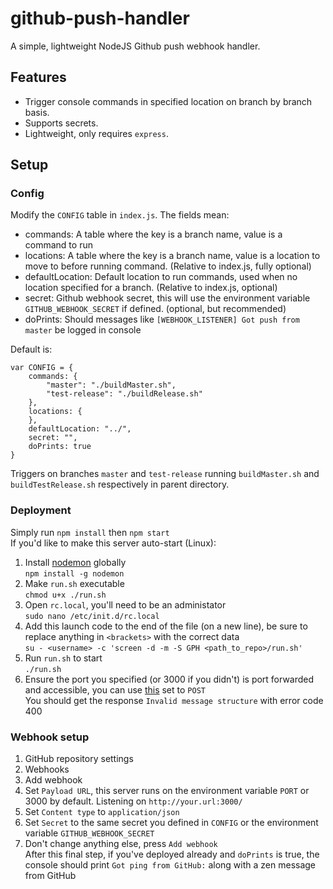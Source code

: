 # github-push-handler
A simple, lightweight NodeJS Github push webhook handler.

## Features
- Trigger console commands in specified location on branch by branch basis.
- Supports secrets.
- Lightweight, only requires `express`.

## Setup
### Config
Modify the `CONFIG` table in `index.js`. The fields mean:
- commands: A table where the key is a branch name, value is a command to run
- locations: A table where the key is a branch name, value is a location to move to before running command. (Relative to index.js, fully optional)
- defaultLocation: Default location to run commands, used when no location specified for a branch. (Relative to index.js, optional)
- secret: Github webhook secret, this will use the environment variable `GITHUB_WEBHOOK_SECRET` if defined. (optional, but recommended)
- doPrints: Should messages like `[WEBHOOK_LISTENER] Got push from master` be logged in console 

Default is:
```
var CONFIG = {
	commands: {
		"master": "./buildMaster.sh",
		"test-release": "./buildRelease.sh"
	},
	locations: {
	},
	defaultLocation: "../",
	secret: "",
	doPrints: true
}
```
Triggers on branches `master` and `test-release` running `buildMaster.sh` and `buildTestRelease.sh` respectively in parent directory.

### Deployment
Simply run `npm install` then `npm start`  
If you'd like to make this server auto-start (Linux):
1. Install [nodemon](https://www.npmjs.com/package/nodemon) globally  
`npm install -g nodemon`
2. Make `run.sh` executable  
`chmod u+x ./run.sh`
3. Open `rc.local`, you'll need to be an administator  
`sudo nano /etc/init.d/rc.local`
4. Add this launch code to the end of the file (on a new line), be sure to replace anything in `<brackets>` with the correct data  
`su - <username> -c 'screen -d -m -S GPH <path_to_repo>/run.sh'`
5. Run `run.sh` to start  
`./run.sh`
6. Ensure the port you specified (or 3000 if you didn't) is port forwarded and accessible, you can use [this](https://reqbin.com/) set to `POST`  
You should get the response `Invalid message structure` with error code 400

### Webhook setup
1. GitHub repository settings
2. Webhooks
3. Add webhook
4. Set `Payload URL`, this server runs on the environment variable `PORT` or 3000 by default. Listening on `http://your.url:3000/`
5. Set `Content type` to `application/json`
6. Set `Secret` to the same secret you defined in `CONFIG` or the environment variable `GITHUB_WEBHOOK_SECRET`
7. Don't change anything else, press `Add webhook`  
After this final step, if you've deployed already and `doPrints` is true, the console should print `Got ping from GitHub:` along with a zen message from GitHub